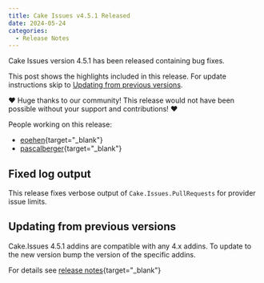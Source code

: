 ```yaml
---
title: Cake Issues v4.5.1 Released
date: 2024-05-24
categories:
  - Release Notes
---
```


Cake Issues version 4.5.1 has been released containing bug fixes.

<!-- more -->

This post shows the highlights included in this release.
For update instructions skip to [Updating from previous versions](#updating-from-previous-versions).

❤ Huge thanks to our community! This release would not have been possible without your support and contributions! ❤

People working on this release:

* [eoehen](https://github.com/eoehen){target="_blank"}
* [pascalberger](https://github.com/pascalberger){target="_blank"}

## Fixed log output

This release fixes verbose output of `Cake.Issues.PullRequests` for provider issue limits.

## Updating from previous versions

Cake.Issues 4.5.1 addins are compatible with any 4.x addins.
To update to the new version bump the version of the specific addins.

For details see [release notes](https://github.com/cake-contrib/Cake.Issues/releases/tag/4.5.1){target="_blank"}
